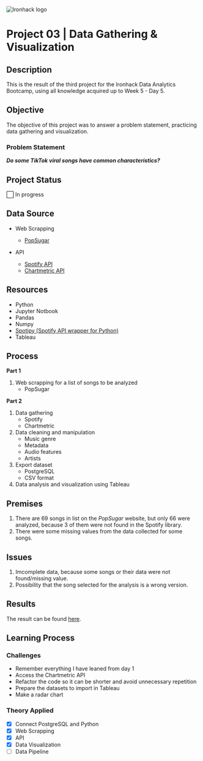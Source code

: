 ![Ironhack logo](https://i.imgur.com/1QgrNNw.png)

# Project 03 | Data Gathering & Visualization

## Description
This is the result of the third project for the Ironhack Data Analytics Bootcamp, using all knowledge acquired up to Week 5 - Day 5.

## Objective
The objective of this project was to answer a problem statement, practicing data gathering and visualization.

### Problem Statement
**_Do some TikTok viral songs have common characteristics?_**

## Project Status
:white_large_square: In progress

## Data Source
- Web Scrapping
  - [PopSugar](https://www.popsugar.com/entertainment/popular-tiktok-songs-47289804?stream_view=1#photo-47289832)

- API
  - [Spotify API](https://developer.spotify.com/)
  - [Chartmetric API](https://api.chartmetric.com/apidoc/)
  
## Resources
- Python
- Jupyter Notbook
- Pandas
- Numpy
- [Spotipy (Spotify API wrapper for Python)](https://spotipy.readthedocs.io/en/2.15.0/)
- Tableau  

## Process
**__Part 1__**
1. Web scrapping for a list of songs to be analyzed
   - PopSugar

**__Part 2__**
1. Data gathering
   - Spotify
   - Chartmetric
2. Data cleaning and manipulation
   - Music genre
   - Metadata
   - Audio features
   - Artists
3. Export dataset
   - PostgreSQL
   - CSV format
4. Data analysis and visualization using Tableau

## Premises
1. There are 69 songs in list on the _PopSugar_ website, but only 66 were analyzed, because 3 of them were not found in the Spotify library.
2. There were some missing values from the data collected for some songs.

## Issues
1. Imcomplete data, because some songs or their data were not found/missing value.
2. Possibility that the song selected for the analysis is a wrong version.

## Results
The result can be found [here](https://public.tableau.com/profile/gabriela.nakasato#!/vizhome/proj-tiktok-viral-songs/TikTokViralSongs).

## Learning Process
### Challenges
- Remember everything I have leaned from day 1
- Access the Chartmetric API
- Refactor the code so it can be shorter and avoid unnecessary repetition
- Prepare the datasets to import in Tableau
- Make a radar chart

### Theory Applied
- [X] Connect PostgreSQL and Python
- [X] Web Scrapping
- [X] API
- [X] Data Visualization
- [ ] Data Pipeline
